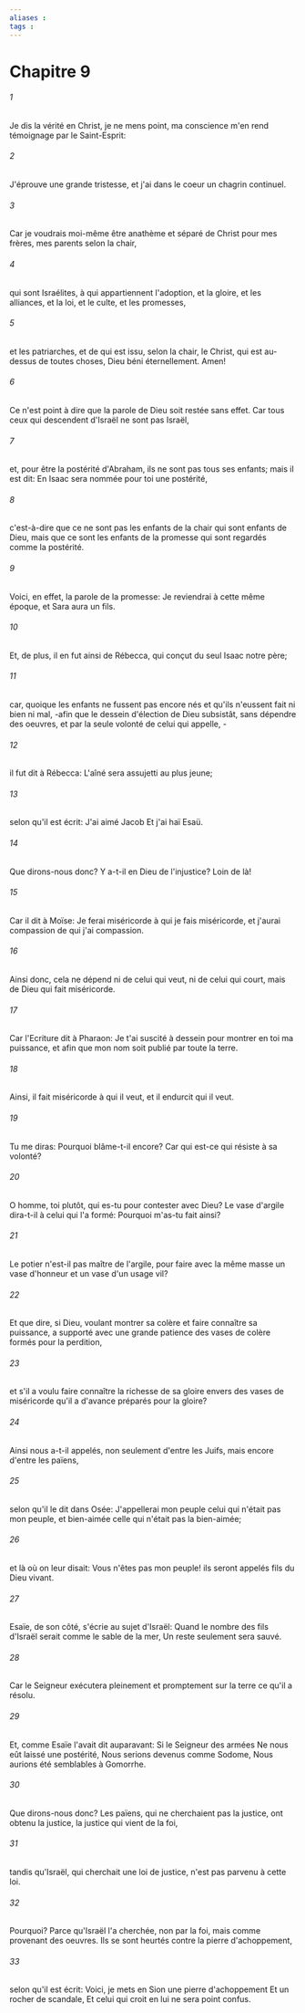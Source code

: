 ```yaml
---
aliases : 
tags : 
---
```


# Chapitre 9

###### 1
Je dis la vérité en Christ, je ne mens point, ma conscience m'en rend témoignage par le Saint-Esprit:
###### 2
J'éprouve une grande tristesse, et j'ai dans le coeur un chagrin continuel.
###### 3
Car je voudrais moi-même être anathème et séparé de Christ pour mes frères, mes parents selon la chair,
###### 4
qui sont Israélites, à qui appartiennent l'adoption, et la gloire, et les alliances, et la loi, et le culte, et les promesses,
###### 5
et les patriarches, et de qui est issu, selon la chair, le Christ, qui est au-dessus de toutes choses, Dieu béni éternellement. Amen!
###### 6
Ce n'est point à dire que la parole de Dieu soit restée sans effet. Car tous ceux qui descendent d'Israël ne sont pas Israël,
###### 7
et, pour être la postérité d'Abraham, ils ne sont pas tous ses enfants; mais il est dit: En Isaac sera nommée pour toi une postérité,
###### 8
c'est-à-dire que ce ne sont pas les enfants de la chair qui sont enfants de Dieu, mais que ce sont les enfants de la promesse qui sont regardés comme la postérité.
###### 9
Voici, en effet, la parole de la promesse: Je reviendrai à cette même époque, et Sara aura un fils.
###### 10
Et, de plus, il en fut ainsi de Rébecca, qui conçut du seul Isaac notre père;
###### 11
car, quoique les enfants ne fussent pas encore nés et qu'ils n'eussent fait ni bien ni mal, -afin que le dessein d'élection de Dieu subsistât, sans dépendre des oeuvres, et par la seule volonté de celui qui appelle, -
###### 12
il fut dit à Rébecca: L'aîné sera assujetti au plus jeune;
###### 13
selon qu'il est écrit: J'ai aimé Jacob Et j'ai haï Esaü.
###### 14
Que dirons-nous donc? Y a-t-il en Dieu de l'injustice? Loin de là!
###### 15
Car il dit à Moïse: Je ferai miséricorde à qui je fais miséricorde, et j'aurai compassion de qui j'ai compassion.
###### 16
Ainsi donc, cela ne dépend ni de celui qui veut, ni de celui qui court, mais de Dieu qui fait miséricorde.
###### 17
Car l'Ecriture dit à Pharaon: Je t'ai suscité à dessein pour montrer en toi ma puissance, et afin que mon nom soit publié par toute la terre.
###### 18
Ainsi, il fait miséricorde à qui il veut, et il endurcit qui il veut.
###### 19
Tu me diras: Pourquoi blâme-t-il encore? Car qui est-ce qui résiste à sa volonté?
###### 20
O homme, toi plutôt, qui es-tu pour contester avec Dieu? Le vase d'argile dira-t-il à celui qui l'a formé: Pourquoi m'as-tu fait ainsi?
###### 21
Le potier n'est-il pas maître de l'argile, pour faire avec la même masse un vase d'honneur et un vase d'un usage vil?
###### 22
Et que dire, si Dieu, voulant montrer sa colère et faire connaître sa puissance, a supporté avec une grande patience des vases de colère formés pour la perdition,
###### 23
et s'il a voulu faire connaître la richesse de sa gloire envers des vases de miséricorde qu'il a d'avance préparés pour la gloire?
###### 24
Ainsi nous a-t-il appelés, non seulement d'entre les Juifs, mais encore d'entre les païens,
###### 25
selon qu'il le dit dans Osée: J'appellerai mon peuple celui qui n'était pas mon peuple, et bien-aimée celle qui n'était pas la bien-aimée;
###### 26
et là où on leur disait: Vous n'êtes pas mon peuple! ils seront appelés fils du Dieu vivant.
###### 27
Esaïe, de son côté, s'écrie au sujet d'Israël: Quand le nombre des fils d'Israël serait comme le sable de la mer, Un reste seulement sera sauvé.
###### 28
Car le Seigneur exécutera pleinement et promptement sur la terre ce qu'il a résolu.
###### 29
Et, comme Esaïe l'avait dit auparavant: Si le Seigneur des armées Ne nous eût laissé une postérité, Nous serions devenus comme Sodome, Nous aurions été semblables à Gomorrhe.
###### 30
Que dirons-nous donc? Les païens, qui ne cherchaient pas la justice, ont obtenu la justice, la justice qui vient de la foi,
###### 31
tandis qu'Israël, qui cherchait une loi de justice, n'est pas parvenu à cette loi.
###### 32
Pourquoi? Parce qu'Israël l'a cherchée, non par la foi, mais comme provenant des oeuvres. Ils se sont heurtés contre la pierre d'achoppement,
###### 33
selon qu'il est écrit: Voici, je mets en Sion une pierre d'achoppement Et un rocher de scandale, Et celui qui croit en lui ne sera point confus.

